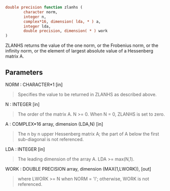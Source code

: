 ```fortran
double precision function zlanhs (
		character norm,
		integer n,
		complex*16, dimension( lda, * ) a,
		integer lda,
		double precision, dimension( * ) work
)
```

ZLANHS  returns the value of the one norm,  or the Frobenius norm, or
the  infinity norm,  or the  element of  largest absolute value  of a
Hessenberg matrix A.

## Parameters
NORM : CHARACTER*1 [in]
> Specifies the value to be returned in ZLANHS as described
> above.

N : INTEGER [in]
> The order of the matrix A.  N >= 0.  When N = 0, ZLANHS is
> set to zero.

A : COMPLEX*16 array, dimension (LDA,N) [in]
> The n by n upper Hessenberg matrix A; the part of A below the
> first sub-diagonal is not referenced.

LDA : INTEGER [in]
> The leading dimension of the array A.  LDA >= max(N,1).

WORK : DOUBLE PRECISION array, dimension (MAX(1,LWORK)), [out]
> where LWORK >= N when NORM = 'I'; otherwise, WORK is not
> referenced.
